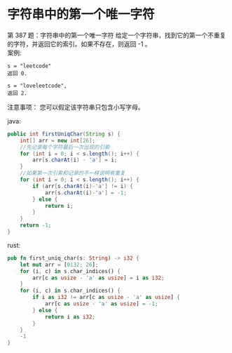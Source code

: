# 字符串中的第一个唯一字符


第 387 题：字符串中的第一个唯一字符
给定一个字符串，找到它的第一个不重复的字符，并返回它的索引。如果不存在，则返回 -1 。  
案例:

```
s = "leetcode"
返回 0.
```

```
s = "loveleetcode",
返回 2.
```

注意事项： 您可以假定该字符串只包含小写字母。

java:

```java
public int firstUniqChar(String s) {
    int[] arr = new int[26];
    //先记录每个字符最后一次出现的引索
    for (int i = 0; i < s.length(); i++) {
        arr[s.charAt(i) - 'a'] = i;
    }
    //如果第一次引索和记录的不一样说明有重复
    for (int i = 0; i < s.length(); i++) {
        if (arr[s.charAt(i)-'a'] != i) {
            arr[s.charAt(i)-'a'] = -1;
        } else {
            return i;
        }
    }
    return -1;
}
```

rust:

```rust
pub fn first_uniq_char(s: String) -> i32 {
    let mut arr = [0i32; 26];
    for (i, c) in s.char_indices() {
        arr[c as usize - 'a' as usize] = i as i32;
    }
    for (i, c) in s.char_indices() {
        if i as i32 != arr[c as usize - 'a' as usize] {
            arr[c as usize - 'a' as usize] = -1;
        } else {
            return i as i32;
        }
    }
    -1
}
```

